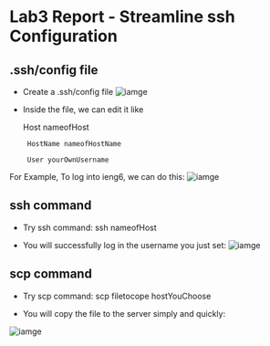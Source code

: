 # Lab3 Report - Streamline ssh Configuration

## .ssh/config file
* Create a .ssh/config file
![iamge](https://user-images.githubusercontent.com/97651152/153692260-6654294e-5d46-4a6f-9009-560b74ddf03c.png)

* Inside the file, we can edit it like


   Host nameofHost
   
       HostName nameofHostName
       
       User yourOwnUsername
       
For Example, To log into ieng6, we can do this:
![iamge](https://user-images.githubusercontent.com/97651152/153691924-2f981291-83a0-480f-8f7b-fc4800770cae.png)


## ssh command
* Try ssh command:
ssh nameofHost

* You will successfully log in the username you just set:
![iamge](https://user-images.githubusercontent.com/97651152/153691933-1f00d044-038a-42f6-8bea-306b4f522c98.png)

## scp command
* Try scp command:
scp filetocope hostYouChoose

* You will copy the file to the server simply and quickly:

![iamge](https://user-images.githubusercontent.com/97651152/153691911-f4a2e805-97df-4aff-a396-51b115530602.png)


